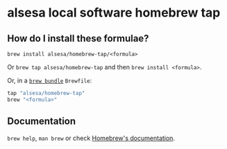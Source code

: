 # alsesa local software homebrew tap

## How do I install these formulae?

`brew install alsesa/homebrew-tap/<formula>`

Or `brew tap alsesa/homebrew-tap` and then `brew install <formula>`.

Or, in a [`brew bundle`](https://github.com/Homebrew/homebrew-bundle) `Brewfile`:

```ruby
tap "alsesa/homebrew-tap"
brew "<formula>"
```

## Documentation

`brew help`, `man brew` or check [Homebrew's documentation](https://docs.brew.sh).
